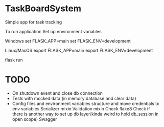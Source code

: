 TaskBoardSystem
===============
Simple app for task tracking


To run application
Set up environment variables

Windows
set FLASK_APP=main
set FLASK_ENV=development

Linux/MacOS
export FLASK_APP=main
export FLASK_ENV=development


flask run


TODO
=====

+ On shutdown event and close db connection
+ Tests with mocked data (in memory database and clear data)
+ Config files and environment variables structure and move credentials to env variables
Serializer mixin
Validation mixin
Check flake8
Check if there is another way to set up db layer(kinda weird to hold db_session in open scope)
Swagger


